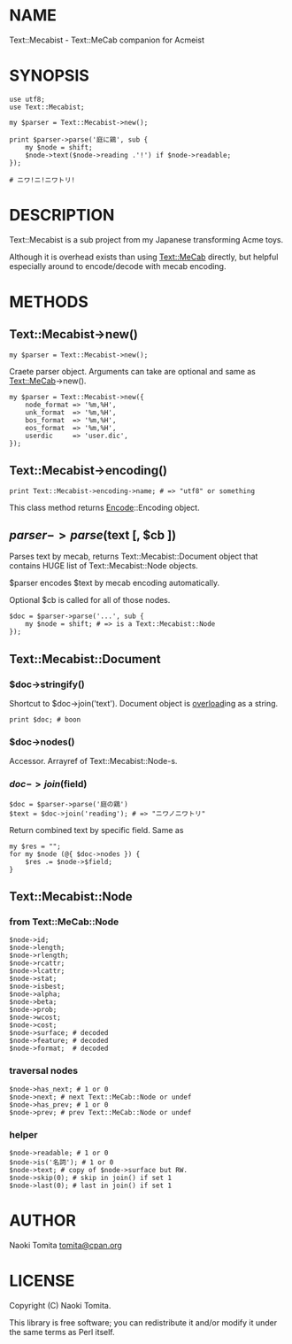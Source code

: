 # NAME

Text::Mecabist - Text::MeCab companion for Acmeist

# SYNOPSIS

    use utf8;
    use Text::Mecabist;

    my $parser = Text::Mecabist->new();

    print $parser->parse('庭に鶏', sub {
        my $node = shift;
        $node->text($node->reading .'!') if $node->readable;
    });

    # ニワ!ニ!ニワトリ!

# DESCRIPTION

Text::Mecabist is a sub project from my Japanese transforming Acme toys. 

Although it is overhead exists than using [Text::MeCab](http://search.cpan.org/perldoc?Text::MeCab) directly,
but helpful especially around to encode/decode with mecab encoding.

# METHODS

## Text::Mecabist->new()

    my $parser = Text::Mecabist->new();

Craete parser object. Arguments can take are optional and same as [Text::MeCab](http://search.cpan.org/perldoc?Text::MeCab)\->new().

    my $parser = Text::Mecabist->new({
        node_format => '%m,%H',
        unk_format  => '%m,%H',
        bos_format  => '%m,%H',
        eos_format  => '%m,%H',
        userdic     => 'user.dic',
    });

## Text::Mecabist->encoding()

    print Text::Mecabist->encoding->name; # => "utf8" or something

This class method returns [Encode](http://search.cpan.org/perldoc?Encode)::Encoding object.

## $parser->parse($text \[, $cb \])

Parses text by mecab, returns Text::Mecabist::Document object
that contains HUGE list of Text::Mecabist::Node objects.

$parser encodes $text by mecab encoding automatically.

Optional $cb is called for all of those nodes.

    $doc = $parser->parse('...', sub {
        my $node = shift; # => is a Text::Mecabist::Node
    });

## Text::Mecabist::Document

### $doc->stringify()

Shortcut to $doc->join('text'). Document object is [overload](http://search.cpan.org/perldoc?overload)ing as a string.

    print $doc; # boon

### $doc->nodes()

Accessor. Arrayref of Text::Mecabist::Node-s.

### $doc->join($field)

    $doc = $parser->parse('庭の鶏')
    $text = $doc->join('reading'); # => "ニワノニワトリ"

Return combined text by specific field. Same as

    my $res = "";
    for my $node (@{ $doc->nodes }) {
        $res .= $node->$field;
    }

## Text::Mecabist::Node

### from Text::MeCab::Node

    $node->id;
    $node->length;
    $node->rlength;
    $node->rcattr;
    $node->lcattr;
    $node->stat;
    $node->isbest;
    $node->alpha;
    $node->beta;
    $node->prob;
    $node->wcost;
    $node->cost;
    $node->surface; # decoded
    $node->feature; # decoded
    $node->format;  # decoded

### traversal nodes 

    $node->has_next; # 1 or 0
    $node->next; # next Text::MeCab::Node or undef
    $node->has_prev; # 1 or 0
    $node->prev; # prev Text::MeCab::Node or undef

### helper

    $node->readable; # 1 or 0
    $node->is('名詞'); # 1 or 0
    $node->text; # copy of $node->surface but RW.
    $node->skip(0); # skip in join() if set 1
    $node->last(0); # last in join() if set 1

# AUTHOR

Naoki Tomita <tomita@cpan.org>

# LICENSE

Copyright (C) Naoki Tomita.

This library is free software; you can redistribute it and/or modify
it under the same terms as Perl itself.
